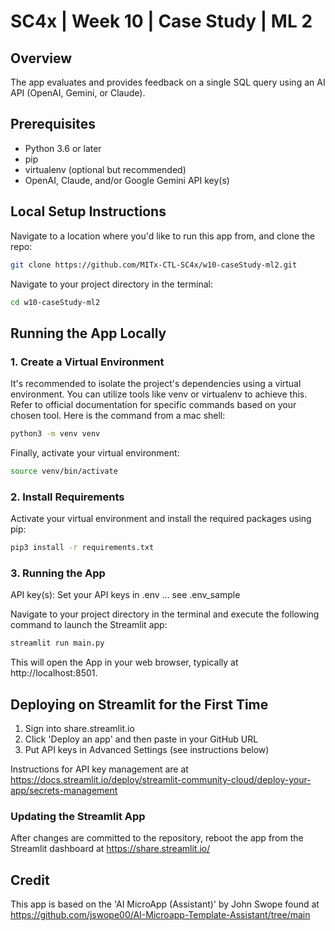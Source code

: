 # SC4x | Week 10 | Case Study | ML 2

## Overview
The app evaluates and provides feedback on a single SQL query using an AI API (OpenAI, Gemini, or Claude).

## Prerequisites
- Python 3.6 or later
- pip
- virtualenv (optional but recommended)
- OpenAI, Claude, and/or Google Gemini API key(s)

## Local Setup Instructions

Navigate to a location where you'd like to run this app from, and clone the repo:

```bash
git clone https://github.com/MITx-CTL-SC4x/w10-caseStudy-ml2.git
```

Navigate to your project directory in the terminal:
```bash
cd w10-caseStudy-ml2
```

## Running the App Locally

### 1. Create a Virtual Environment

It's recommended to isolate the project's dependencies using a virtual environment. You can utilize tools like venv or virtualenv to achieve this. Refer to official documentation for specific commands based on your chosen tool. Here is the command from a mac shell:
```bash
python3 -m venv venv
```

Finally, activate your virtual environment:
```bash
source venv/bin/activate
```

### 2. Install Requirements
Activate your virtual environment and install the required packages using pip:
```bash
pip3 install -r requirements.txt
```

### 3. Running the App

API key(s): Set your API keys in .env ... see .env_sample

Navigate to your project directory in the terminal and execute the following command to launch the Streamlit app:
```bash
streamlit run main.py
```

This will open the App in your web browser, typically at http://localhost:8501.

## Deploying on Streamlit for the First Time

1. Sign into share.streamlit.io
2. Click 'Deploy an app' and then paste in your GitHub URL
3. Put API keys in Advanced Settings (see instructions below)

Instructions for API key management are at https://docs.streamlit.io/deploy/streamlit-community-cloud/deploy-your-app/secrets-management

### Updating the Streamlit App

After changes are committed to the repository, reboot the app from the Streamlit dashboard at https://share.streamlit.io/

## Credit
This app is based on the 'AI MicroApp (Assistant)' by John Swope found at https://github.com/jswope00/AI-Microapp-Template-Assistant/tree/main
